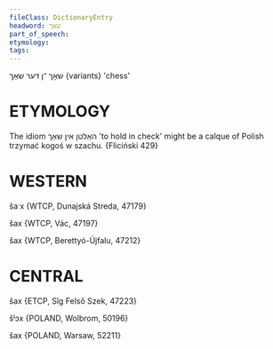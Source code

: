 ```yaml
---
fileClass: DictionaryEntry
headword: שאָך
part_of_speech: 
etymology: 
tags: 
---
```

שאָך
־ן
דער
שאַך {variants}
'chess'

ETYMOLOGY
===========
The idiom האַלטן אין שאַך 'to hold in check' might be a calque of Polish trzymać kogoś w szachu.
{Fliciński 429}

WESTERN
========

šaˑx {WTCP, Dunajská Streda, 47179}

šax {WTCP, Vác, 47197}

šax {WTCP, Berettyó-Újfalu, 47212}

CENTRAL
========

šax {ETCP, Sîg Felső Szek, 47223}

šʲɔx {POLAND, Wolbrom, 50196}

šax {POLAND, Warsaw, 52211}